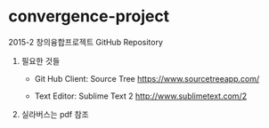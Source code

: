 # convergence-project
2015-2 창의융합프로젝트 GitHub Repository

1. 필요한 것들

	* Git Hub Client: Source Tree 
	https://www.sourcetreeapp.com/

	* Text Editor: Sublime Text 2
	http://www.sublimetext.com/2

2. 실라버스는 pdf 참조



